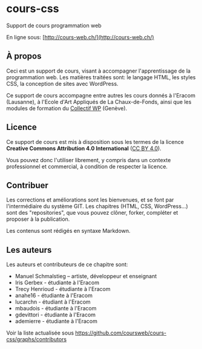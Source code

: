 # cours-css

Support de cours programmation web

En ligne sous: [http://cours-web.ch/](http://cours-web.ch/)

## À propos

Ceci est un support de cours, visant à accompagner l'apprentissage de la programmation web. Les matières traitées sont: le langage HTML, les styles CSS, la conception de sites avec WordPress.

Ce support de cours accompagne entre autres les cours donnés à l'Eracom (Lausanne), à l'Ecole d'Art Appliqués de La Chaux-de-Fonds, ainsi que les modules de formation du [Collectif WP](http://collectifwp.ch) (Genève).

## Licence

Ce support de cours est mis à disposition sous les termes de la licence **Creative Commons Attribution 4.0 International** ([CC BY 4.0](https://creativecommons.org/licenses/by/4.0/deed.fr)).

Vous pouvez donc l'utiliser librement, y compris dans un contexte professionnel et commercial, à condition de respecter la licence.

## Contribuer

Les corrections et améliorations sont les bienvenues, et se font par l'intermédiaire du système GIT. Les chapitres (HTML, CSS, WordPress...) sont des "repositories", que vous pouvez clôner, forker, compléter et proposer à la publication.

Les contenus sont rédigés en syntaxe Markdown.

## Les auteurs

Les auteurs et contributeurs de ce chapitre sont:

* Manuel Schmalstieg – artiste, développeur et enseignant
* Iris Gerbex - étudiante à l'Eracom
* Trecy Henrioud - étudiante à l'Eracom
* anahe16 - étudiante à l'Eracom
* lucarchn - étudiant à l'Eracom
* mbaudois - étudiante à l'Eracom
* gdevittori - étudiante à l'Eracom
* ademierre - étudiante à l'Eracom

Voir la liste actualisée sous [https://github.com/coursweb/cours-css/graphs/contributors
](https://github.com/coursweb/cours-css/graphs/contributors)

